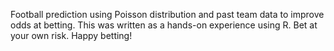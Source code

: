 Football prediction using Poisson distribution and past team data to improve odds at betting. This was written as a hands-on experience using R. Bet at your own risk. Happy betting!
